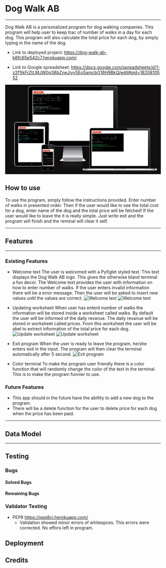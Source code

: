 # Dog Walk AB
***
Dog Walk AB is a personalized program for dog walking companies. This program will help user to keep trac of number of walks in a day for each dog. This program will also calculate the total price for each dog, by simply typing in the name of the dog.


- Link to deployed project:
https://dog-walk-ab-b6fc65e542c7.herokuapp.com/

- Link to Google spreadsheet:
https://docs.google.com/spreadsheets/d/1-z2f1tkFrZtLMJW0q38bZneJiyy5Eo5amcbG16H9BkQ/edit#gid=1820810552

![Am I responsive](docs/amiresponsive.png)

## How to use
To use the program, simply follow the instructions provided. Enter number of walks in presented order. Then if the user would like to see the total cost for a dog, enter name of the dog and the total price will be fetched! If the user would like to leave the  it is really simple. Just write exit and the program will finish and the reminal will clear it self.
*** 
## Features
*** 
### Existing Features
- Welcome text
The user is welcomed with a Pyfiglet styled text. This text displays the Dog Walk AB logo. This gives the otherwise bland terminal a fun decor.
The Welcome text provides the user with information on how to enter number of walks. If the user enters invalid information there will be a error message. Then the user will be asked to insert new values until the values are correct.
![Welcome text](docs/dog_walk_figlet.png)
![Welcome text](docs/enter_number.png)

- Updating worksheet
When user has enterd number of walks the information will be stored inside a worksheet called walks. By default the user will be informed of the daily revanue. The daily revanue will be stored in worksheet called prices. From this worksheet the user will be abel to extrect information of the total price for each dog.
![Update worksheet](docs/)
![Update worksheet](docs/calculate_revenue.png)
- Exit program
When the user is ready to leave the program, he/she enters exit in the input. The program will then clear the terminal automatically after 5 second.
![Exit program](docs/calculate_exit.png)
- Color terminal
To make the program user friendly there is a color function that will randomly change the color of the text in the terminal. This is to make the program funnier to use.
### Future Features
- This app should in the future have the abillity to add a new dog to the program.
- There will be a delete function for the user to delete price for each dog when the price has been paid.
*** 
## Data Model
***
## Testing
### Bugs
#### Solved Bugs
#### Remaining Bugs
### Validator Testing
- PEP8 https://pep8ci.herokuapp.com/
  - Validation showed minor errors of whitespces. This errors were corrected. No effors left in program.

## Deployment
## Credits

